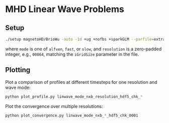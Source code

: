 # MHD Linear Wave Problems

## Setup

```bash
./setup magnetoHD/BrioWu -auto -1d +ug +nofbs +sparkGLM --parfile=extraParfile/mode_resolution.par
```

where `mode` is one of `alfven`, `fast`, or `slow`, and `resolution` is a zero-padded integer, e.g., `00064`, matching the `iGridSize` parameter in the file.

## Plotting

Plot a comparison of profiles at different timesteps for one resolution and wave mode:

```bash
python plot_profile.py linwave_mode_nxb_resolution_hdf5_chk_*
```

Plot the convergence over multiple resolutions:

```bash
python plot_convergence.py linwave_mode_nxb_*_hdf5_chk_0001
```
